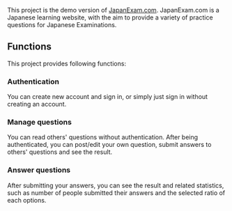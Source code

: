 This project is the demo version of [JapanExam.com](https://japanexam.com).
JapanExam.com is a Japanese learning website, with the aim to provide a variety of practice questions for Japanese Examinations.

## Functions

This project provides following functions:

### Authentication

You can create new account and sign in, or simply just sign in without creating an account.

### Manage questions

You can read others' questions without authentication.
After being authenticated, you can post/edit your own question, submit answers to others' questions and see the result.

### Answer questions

After submitting your answers, you can see the result and related statistics, such as number of people submitted their answers and the selected ratio of each options.
